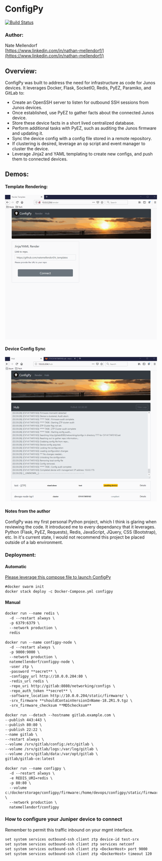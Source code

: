 # ConfigPy
[![Build Status](https://travis-ci.com/natemellendorf/configpy.svg?branch=master)](https://travis-ci.com/natemellendorf/configpy)
### Author:
Nate Mellendorf <br>
[https://www.linkedin.com/in/nathan-mellendorf/](https://www.linkedin.com/in/nathan-mellendorf/)<br>

## Overview:
ConfigPy was built to address the need for infrastructure as code for Junos devices.
It leverages Docker, Flask, SocketIO, Redis, PyEZ, Paramiko, and GitLab to:
- Create an OpenSSH server to listen for outbound SSH sessions from Junos devices.
- Once established, use PyEZ to gather facts about the connected Junos device.
- Store these device facts in a short lived centralized database.
- Perform additional tasks with PyEZ, such as auditing the Junos firmware and updating it.
- Sync the device config with a config file stored in a remote repository.
- If clustering is desired, leverage an op script and event manager to cluster the device.
- Leverage Jinja2 and YAML templating to create new configs, and push them to connected devices.

## Demos:
#### Template Rendering:
![ConfigPy Demo_1](demo/ConfigPy_render.gif)

#### Device Config Sync
![ConfigPy Demo_2](demo/ConfigPy_demo.gif)

#### Notes from the author
ConfigPy was my first personal Python project, which I think is glaring when reviewing the code.
It introduced me to every dependancy that it leverages. Python (Flask, PyEZ, Requests), Redis, JavaScript, JQuery, CSS (Bootstrap), etc.
In it's current state, I would not recommend this project be placed outside of a lab environment.

### Deployment:
#### Automatic
[Please leverage this compose file to launch ConfigPy](../master/docker-compose.yml)
```
#docker swarm init
docker stack deploy -c Docker-Compose.yml configpy
```
#### Manual
```
docker run --name redis \
  -d --restart always \
  -p 6379:6379 \
  --network production \
  redis

docker run --name configpy-node \
  -d --restart always \
  -p 9000:9000 \
  --network production \ 
  natemellendorf/configpy-node \  
  -user ztp \
  -password **secret** \ 
  -configpy_url http://10.0.0.204:80 \
  -redis_url redis \
  -repo_uri http://gitlab:8080/networking/configs \ 
  -repo_auth_token **secret** \
  -software_location http://10.0.0.204/static/firmware/ \ 
  -srx_firmware **shouldContainVersionInName-18.2R1.9.tgz \
  -srx_firmware_checksum **MD5checksum**
  
docker run --detach --hostname gitlab.example.com \
--publish 443:443 \
--publish 80:80 \
--publish 22:22 \
--name gitlab \
--restart always \
--volume /srv/gitlab/config:/etc/gitlab \
--volume /srv/gitlab/logs:/var/log/gitlab \
--volume /srv/gitlab/data:/var/opt/gitlab \
gitlab/gitlab-ce:latest

docker run --name configpy \
  -d --restart always \
  -e REDIS_URI=redis \
  -p 80:80 \
  --volume c:/dockerstorage/configpy/firmware:/home/devops/configpy/static/firmware \
  --network production \
  natemellendorf/configpy
```
  
### How to configure your Juniper device to connect
Remember to permit this traffic inbound on your mgmt interface.
```
set system services outbound-ssh client ztp device-id test-srx
set system services outbound-ssh client ztp services netconf
set system services outbound-ssh client ztp <DockerHost> port 9000
set system services outbound-ssh client ztp <DockerHost> timeout 120
```
